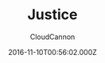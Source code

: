---
title: Justice
github: https://github.com/CloudCannon/justice-jekyll-template
demo: https://grey-grouse.cloudvent.net/
author: CloudCannon
ssg:
  - Jekyll
cms:
  - Markdown
date: 2016-11-10T00:56:02.000Z
description: ':office: Law firm themed business template for Jekyll'
draft: true
publish_date: '2016-11-10T00:56:02Z'
update_date: '2021-11-24T22:55:13Z'
github_star: 54
github_fork: 75
---
